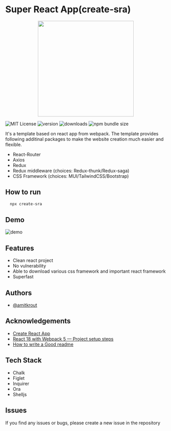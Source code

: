 # Super React App(create-sra)
<p align="center">
  <img width="300" height="300" src="https://github.com/amitkroutthedev/super-react-app/blob/main/assets/logoonbg.png">
</p>


<p align="center">
  
![MIT License](https://img.shields.io/badge/License-MIT-green.svg) ![version](https://img.shields.io/npm/v/create-sra.svg?logo=npm) ![downloads](https://img.shields.io/npm/dw/create-sra?logo=npm) ![npm bundle size](https://img.shields.io/bundlephobia/min/create-sra?logo=npm)

</p>


</div>

It's a template based on react app from webpack. The template provides following additinal packages to make the website creation much easier and flexible.
* React-Router
* Axios
* Redux
* Redux middleware (choices: Redux-thunk/Redux-saga)
* CSS Framework (choices: MUI/TailwindCSS/Bootstrap)

## How to run

```bash
  npx create-sra
```



## Demo

![demo](https://raw.githubusercontent.com/amitkroutthedev/super-react-app/main/assets/SRA.gif)


## Features

- Clean react project
- No vulnerability
- Able to download various css framework and important react framework
- Superfast


## Authors

- [@amitkrout](https://github.com/amitkroutthedev)


## Acknowledgements

 - [Create React App](https://github.com/facebook/create-react-app)
 - [React 18 with Webpack 5 — Project setup steps](https://medium.com/@tharinduit16/react-18-with-webpack-5-project-setup-steps-a93b4e1aaa3b)
 - [How to write a Good readme](https://bulldogjob.com/news/449-how-to-write-a-good-readme-for-your-github-project)


## Tech Stack

- Chalk
- Figlet
- Inquirer
- Ora
- Shelljs
## Issues

If you find any issues or bugs, please create a new issue in the repository

